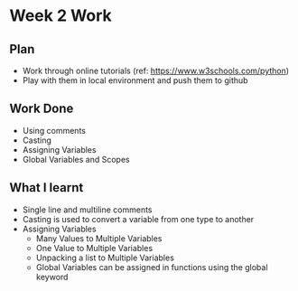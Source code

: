 # Week 2 Work
## Plan
- Work through online tutorials (ref: https://www.w3schools.com/python)
- Play with them in local environment and push them to github
## Work Done
- Using comments
- Casting
- Assigning Variables
- Global Variables and Scopes
## What I learnt
- Single line and multiline comments
- Casting is used to convert a variable from one type to another
- Assigning Variables
  - Many Values to Multiple Variables
  - One Value to Multiple Variables
  - Unpacking a list to Multiple Variables
  - Global Variables can be assigned in functions using the global keyword

